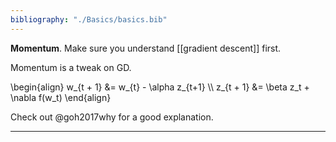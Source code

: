 ```yaml
---
bibliography: "./Basics/basics.bib"
---
```


**Momentum**. Make sure you understand [[gradient descent]] first.

Momentum is a tweak on GD.

\begin{align}
w_{t + 1} &= w_{t} - \alpha z_{t+1} \\\\
z_{t + 1} &= \beta z_t + \nabla f(w_t)
\end{align}

Check out @goh2017why for a good explanation.

---